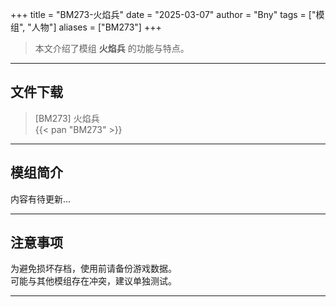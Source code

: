+++
title = "BM273-火焰兵"
date = "2025-03-07"
author = "Bny"
tags = ["模组", "人物"]
aliases = ["BM273"]
+++

> 本文介绍了模组 **火焰兵** 的功能与特点。

---

## 文件下载

> [BM273] 火焰兵  
{{< pan "BM273" >}}  

---

## 模组简介

>  
内容有待更新...  

---

## 注意事项

>  
为避免损坏存档，使用前请备份游戏数据。  
可能与其他模组存在冲突，建议单独测试。  

---


